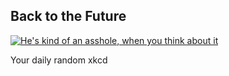 ## Back to the Future
[![He's kind of an asshole, when you think about it](https://imgs.xkcd.com/comics/back_to_the_future.jpg)](https://xkcd.com/102/ "He's kind of an asshole, when you think about it")

Your daily random xkcd
